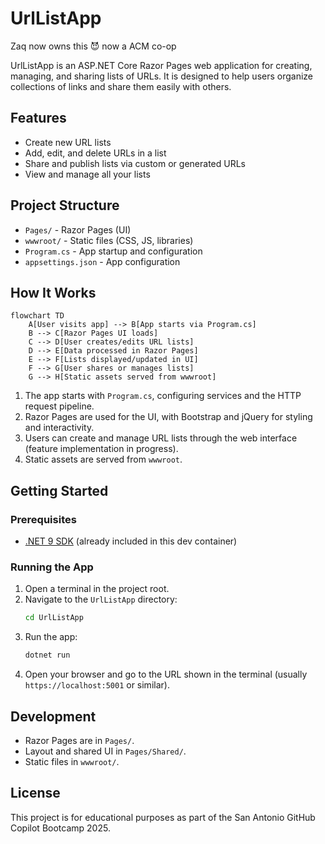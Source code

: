 # UrlListApp

Zaq now owns this 😈
now a ACM co-op

UrlListApp is an ASP.NET Core Razor Pages web application for creating, managing, and sharing lists of URLs. It is designed to help users organize collections of links and share them easily with others.

## Features
- Create new URL lists
- Add, edit, and delete URLs in a list
- Share and publish lists via custom or generated URLs
- View and manage all your lists

## Project Structure
- `Pages/` - Razor Pages (UI)
- `wwwroot/` - Static files (CSS, JS, libraries)
- `Program.cs` - App startup and configuration
- `appsettings.json` - App configuration

## How It Works

```mermaid
flowchart TD
    A[User visits app] --> B[App starts via Program.cs]
    B --> C[Razor Pages UI loads]
    C --> D[User creates/edits URL lists]
    D --> E[Data processed in Razor Pages]
    E --> F[Lists displayed/updated in UI]
    F --> G[User shares or manages lists]
    G --> H[Static assets served from wwwroot]
```

1. The app starts with `Program.cs`, configuring services and the HTTP request pipeline.
2. Razor Pages are used for the UI, with Bootstrap and jQuery for styling and interactivity.
3. Users can create and manage URL lists through the web interface (feature implementation in progress).
4. Static assets are served from `wwwroot`.

## Getting Started

### Prerequisites
- [.NET 9 SDK](https://dotnet.microsoft.com/) (already included in this dev container)

### Running the App
1. Open a terminal in the project root.
2. Navigate to the `UrlListApp` directory:
   ```bash
   cd UrlListApp
   ```
3. Run the app:
   ```bash
   dotnet run
   ```
4. Open your browser and go to the URL shown in the terminal (usually `https://localhost:5001` or similar).

## Development
- Razor Pages are in `Pages/`.
- Layout and shared UI in `Pages/Shared/`.
- Static files in `wwwroot/`.

## License
This project is for educational purposes as part of the San Antonio GitHub Copilot Bootcamp 2025.
